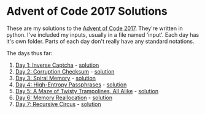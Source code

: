 # Advent of Code 2017 Solutions
These are my solutions to the [Advent of Code 2017](http://adventofcode.com/2017/).
They're written in python.  I've included my inputs, usually in a file named 'input'.
Each day has it's own folder.  Parts of each day don't really have any standard notations.

The days thus far:
1. [Day 1: Inverse Captcha](http://adventofcode.com/2017/day/1) - [solution](01/)
1. [Day 2: Corruption Checksum](http://adventofcode.com/2017/day/2) - [solution](02/)
1. [Day 3: Spiral Memory](http://adventofcode.com/2017/day/3)  - [solution](03/)
1. [Day 4: High-Entropy Passphrases](http://adventofcode.com/2017/day/4) - [solution](04/)
1. [Day 5: A Maze of Twisty Trampolines, All Alike](http://adventofcode.com/2017/day/5) - [solution](05/)
1. [Day 6: Memory Reallocation](http://adventofcode.com/2017/day/6) - [solution](06/)
1. [Day 7: Recursive Circus](http://adventofcode.com/2017/day/7) - [solution](07/)